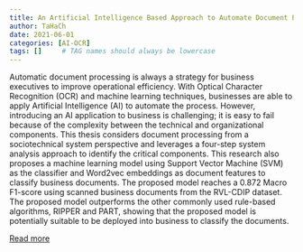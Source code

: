 ```yaml
---
title: An Artificial Intelligence Based Approach to Automate Document Processing in Business Area
author: TaHaCh
date: 2021-06-01
categories: [AI-OCR]
tags: []     # TAG names should always be lowercase
---
```


Automatic document processing is always a strategy for business executives to improve operational efficiency. With Optical Character Recognition (OCR) and machine learning techniques, businesses are able to apply Artificial Intelligence (AI) to automate the process. However, introducing an AI application to business is challenging; it is easy to fail because of the complexity between the technical and organizational components. This thesis considers document processing from a sociotechnical system perspective and leverages a four-step system analysis approach to identify the critical components. This research also proposes a machine learning model using Support Vector Machine (SVM) as the classifier and Word2vec embeddings as document features to classify business documents. The proposed model reaches a 0.872 Macro F1-score using scanned business documents from the RVL-CDIP dataset. The proposed model outperforms the other commonly used rule-based algorithms, RIPPER and PART, showing that the proposed model is potentially suitable to be deployed into business to classify the documents.

[Read more](https://hdl.handle.net/1721.1/139571)